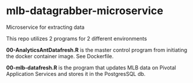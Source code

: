 # mlb-datagrabber-microservice
Microservice for extracting data

This repo utilizes 2 programs for 2 different environments

**00-AnalyticsAntDatafresh.R** is the master control program from initiating the docker container image. See Dockerfile.

**00-mlb-datafresh.R** is the program that updates MLB data on Pivotal Application Services and stores it in the PostgresSQL db.
